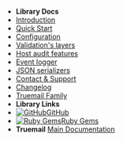 - **Library Docs**
- [Introduction](introduction)
- [Quick Start](quick-start)
- [Configuration](configuration)
- [Validation's layers](validations-layers)
- [Host audit features](host-audit-features)
- [Event logger](event-logger)
- [JSON serializers](json-serializers)
- [Contact & Support](contact-support)
- [Changelog](changelog)
- [Truemail Family](truemail-family)
- **Library Links**
- [![GitHub](https://icongr.am/devicon/github-original.svg?color=808080&size=16)GitHub](https://github.com/rubygarage/truemail)
- [![Ruby Gems](https://icongr.am/devicon/ruby-plain.svg?color=808080&size=16)Ruby Gems](https://rubygems.org/gems/truemail)
- **Truemail**
[Main Documentation](https://truemail-rb.org ':target=_self')
